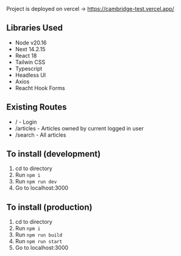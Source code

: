Project is deployed on vercel -> https://cambridge-test.vercel.app/

## Libraries Used

- Node v20.16
- Next 14.2.15
- React 18
- Tailwin CSS
- Typescript
- Headless UI
- Axios
- Reacht Hook Forms

## Existing Routes

- / - Login
- /articles - Articles owned by current logged in user
- /search - All articles

## To install (development)
1. cd to directory
2. Run `npm i`
3. Run `npm run dev`
4. Go to localhost:3000

## To install (production)
1. cd to directory
2. Run `npm i`
3. Run `npm run build`
4. Run `npm run start`
5. Go to localhost:3000
